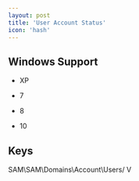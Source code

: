 ```yaml
---
layout: post
title: 'User Account Status'
icon: 'hash'
---
```


## Windows Support

- XP

- 7

- 8

- 10



## Keys

SAM\SAM\Domains\Account\Users\/ V

